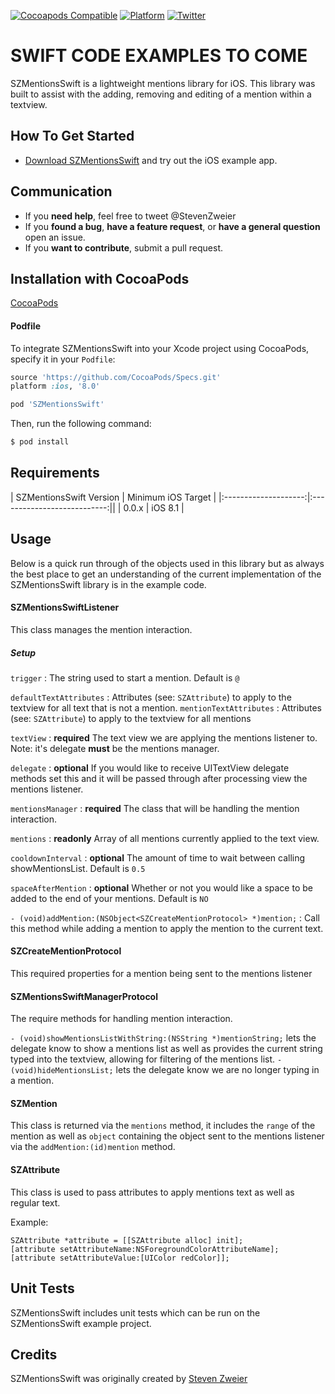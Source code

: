[![Cocoapods Compatible](https://img.shields.io/cocoapods/v/SZMentionsSwift.svg)](https://img.shields.io/cocoapods/v/SZMentionsSwift.svg)
[![Platform](https://img.shields.io/cocoapods/p/SZMentionsSwift.svg?style=flat)](http://cocoadocs.org/docsets/SZMentionsSwift)
[![Twitter](https://img.shields.io/badge/twitter-@StevenZweier-blue.svg?style=flat)](http://twitter.com/StevenZweier)


# SWIFT CODE EXAMPLES TO COME

SZMentionsSwift is a lightweight mentions library for iOS. This library was built to assist with the adding, removing and editing of a mention within a textview.

## How To Get Started

- [Download SZMentionsSwift](https://github.com/szweier/SZMentionsSwift/archive/master.zip) and try out the iOS example app. 

## Communication

- If you **need help**, feel free to tweet @StevenZweier
- If you **found a bug**, **have a feature request**, or **have a general question** open an issue.
- If you **want to contribute**, submit a pull request.

## Installation with CocoaPods

[CocoaPods](http://cocoapods.org) 

#### Podfile

To integrate SZMentionsSwift into your Xcode project using CocoaPods, specify it in your `Podfile`:

```ruby
source 'https://github.com/CocoaPods/Specs.git'
platform :ios, '8.0'

pod 'SZMentionsSwift'
```

Then, run the following command:

```bash
$ pod install
```

## Requirements

| SZMentionsSwift Version | Minimum iOS Target |
|:--------------------:|:---------------------------:||
| 0.0.x | iOS 8.1 |

## Usage

Below is a quick run through of the objects used in this library but as always the best place to get an understanding of the current implementation of the SZMentionsSwift library is in the example code.

#### SZMentionsSwiftListener

This class manages the mention interaction.

##### Setup

`trigger` : The string used to start a mention. Default is `@`

`defaultTextAttributes` : Attributes (see: `SZAttribute`) to apply to the textview for all text that is not a mention.
`mentionTextAttributes` : Attributes (see: `SZAttribute`) to apply to the textview for all mentions

`textView` : **required** The text view we are applying the mentions listener to. Note: it's delegate **must** be the mentions manager.

`delegate` : **optional** If you would like to receive UITextView delegate methods set this and it will be passed through after processing view the mentions listener.

`mentionsManager` : **required** The class that will be handling the mention interaction.

`mentions` : **readonly** Array of all mentions currently applied to the text view.

`cooldownInterval` : **optional** The amount of time to wait between calling showMentionsList. Default is `0.5`

`spaceAfterMention` : **optional** Whether or not you would like a space to be added to the end of your mentions. Default is `NO`

`- (void)addMention:(NSObject<SZCreateMentionProtocol> *)mention;` : Call this method while adding a mention to apply the mention to the current text.

#### SZCreateMentionProtocol

This required properties for a mention being sent to the mentions listener

#### SZMentionsSwiftManagerProtocol

The require methods for handling mention interaction.

`- (void)showMentionsListWithString:(NSString *)mentionString;` lets the delegate know to show a mentions list as well as provides the current string typed into the textview, allowing for filtering of the mentions list.
`- (void)hideMentionsList;` lets the delegate know we are no longer typing in a mention. 

#### SZMention

This class is returned via the `mentions` method, it includes the `range` of the mention as well as `object` containing the object sent to the mentions listener via the `addMention:(id)mention` method.

#### SZAttribute

This class is used to pass attributes to apply mentions text as well as regular text.

Example:
    
    SZAttribute *attribute = [[SZAttribute alloc] init];
    [attribute setAttributeName:NSForegroundColorAttributeName];
    [attribute setAttributeValue:[UIColor redColor]];
    

## Unit Tests

SZMentionsSwift includes unit tests which can be run on the SZMentionsSwift example project.

## Credits

SZMentionsSwift was originally created by [Steven Zweier](http://twitter.com/StevenZweier)
